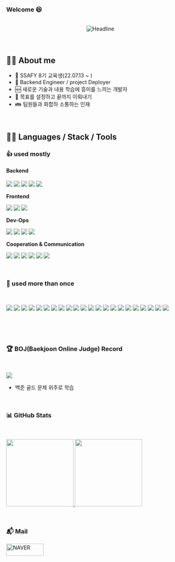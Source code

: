 ### Welcome 😆

<Br>
<div align=center>
        <img src="https://readme-typing-svg.herokuapp.com?color=%236FDA44&size=32&center=true&vCenter=true&width=600&height=50&lines=JBH+GitHub+%F0%9F%91%8B;Back-End+Engineer;Dev-Ops;" alt="Headline" />
</div>

<Br>
<Br>

## :sassy_man:  About me
- 📒 SSAFY 8기 교육생(22.07.13 ~ )
- 🏃 Backend Engineer / project Deployer
- 🆕 새로운 기술과 내용 학습에 흥미를 느끼는 개발자
- 🎯 목표를 설정하고 끝까지 이뤄내기
- 👪 팀원들과 화합하 소통하는 인재


<Br>
 
## 👨‍💻 Languages / Stack / Tools
 
 <h3>
   👍 used mostly
 </h3>
<h4>
Backend
</h4>

<img src="https://img.shields.io/badge/Spring_Boot-6DB33F?style=for-the-badge&logo=SpringBoot&logoColor=white"> <img src="https://img.shields.io/badge/java-007396?style=for-the-badge&logo=java&logoColor=white"> <img src="https://img.shields.io/badge/mybatis-F37440?style=for-the-badge&logo=mybatis&logoColor=white"> <img src="https://img.shields.io/badge/Intellij_IDEA-3776AB?style=for-the-badge&logo=IntellijIDEA&logoColor=white"> <img src="https://img.shields.io/badge/MySQL-380953?style=for-the-badge&logo=MySQL&logoColor=white">

**Frontend**

<img src="https://img.shields.io/badge/Vue.js-4FC08D?style=for-the-badge&logo=Vue.js&logoColor=white"> <img src="https://img.shields.io/badge/Node.js-339933?style=for-the-badge&logo=Node.js&logoColor=white"> <img src="https://img.shields.io/badge/VS Code-007ACC?style=for-the-badge&logo=Visual Studio Code&logoColor=white">

**Dev-Ops**

   <img src="https://img.shields.io/badge/Amazon%20AWS-FF9900.svg?&style=for-the-badge&logo=Amazon%20AWS&logoColor=white"> <img src="https://img.shields.io/badge/Docker-%230db7ed.svg?&style=for-the-badge&logo=Docker&logoColor=white"> <img src="https://img.shields.io/badge/Jenkins-D24939?&style=for-the-badge&logo=Jenkins&logoColor=white"> <img src="https://img.shields.io/badge/nginx-009639?&style=for-the-badge&logo=nginx&logoColor=white">
   
   
**Cooperation & Communication**

<img src="https://img.shields.io/badge/gitlab-FC6D26?style=for-the-badge&logo=GitLab&logoColor=white"> <img src="https://img.shields.io/badge/jira-0052CC?style=for-the-badge&logo=Jira&logoColor=white"> <img src="https://img.shields.io/badge/MatterMOST-009688?style=for-the-badge&logo=Mattermost&logoColor=white"> <img src="https://img.shields.io/badge/Notion-EF1970?style=for-the-badge&logo=Notion&logoColor=white"> <img src="https://img.shields.io/badge/Discord-FDA061?style=for-the-badge&logo=Discord&logoColor=white"> <img src="https://img.shields.io/badge/github-FDA145?style=for-the-badge&logo=github&logoColor=white">
 
 <br>
 <h3>
   🎨 used more than once
 </h3>
   <Br>
  <p>
   <img src="https://img.shields.io/badge/JUnit5-25A162?&style=for-the-badge&logo=Junit5&logoColor=white">  
   <img src="https://img.shields.io/badge/C-001E9A.svg?&style=for-the-badge&logo=C&logoColor=white">
   <img src="https://img.shields.io/badge/C++-CC0000?&style=for-the-badge&logo=C++&logoColor=white">
   <img src="https://img.shields.io/badge/pyhton-00599C?&style=for-the-badge&logo=python&logoColor=white">
   <img src="https://img.shields.io/badge/Unity-2C271F.svg?&style=for-the-badge&logo=Unity&logoColor=white">
   <img src="https://img.shields.io/badge/kakao_API-088142?style=for-the-badge&logo=kakao&logoColor=white">
   <img src="https://img.shields.io/badge/naver_API-199ED9?style=for-the-badge&logo=naver&logoColor=white">
   <img src="https://img.shields.io/badge/국가_공공데이터-632CA6?style=for-the-badge&logo=&logoColor=white">
   <img src="https://img.shields.io/badge/Eclipse%20IDE-2C2255.svg?&style=for-the-badge&logo=Eclipse%20IDE&logoColor=white">
   <img src="https://img.shields.io/badge/VMware-F88F00.svg?&style=for-the-badge&logo=VMware&logoColor=white">
   <img src="https://img.shields.io/badge/HTML5-E53236?&style=for-the-badge&logo=HTML5&logoColor=white">
   <img src="https://img.shields.io/badge/CSS3-EF5C55?&style=for-the-badge&logo=CSS3&logoColor=white">
   <img src="https://img.shields.io/badge/Bootstrap-A30701?&style=for-the-badge&logo=Bootstrap&logoColor=white">
   <img src="https://img.shields.io/badge/Android-F09820?&style=for-the-badge&logo=Android&logoColor=white">  
   <img src="https://img.shields.io/badge/Android_Studio-239DFF?&style=for-the-badge&logo=AndroidStudio&logoColor=white">  
   <img src="https://img.shields.io/badge/Kotlin-3CBDB1?&style=for-the-badge&logo=Kotlin&logoColor=white">
   <img src="https://img.shields.io/badge/MariaDB-1572B6?&style=for-the-badge&logo=mariadb&logoColor=white">
   <img src="https://img.shields.io/badge/linux-00B1E7?&style=for-the-badge&logo=linux&logoColor=white">
   <img src="https://img.shields.io/badge/Apache Tomcat-00C4CC?&style=for-the-badge&logo=ApacheTomcat&logoColor=white">
   <img src="https://img.shields.io/badge/Figma-4574E0?&style=for-the-badge&logo=figma&logoColor=white">
   <img src="https://img.shields.io/badge/adobexd-7ED321?&style=for-the-badge&logo=adobexd&logoColor=white">
   <img src="https://img.shields.io/badge/php-F8C517?&style=for-the-badge&logo=php&logoColor=white">
  </p>
<Br>

<Br>
 

<Br>

### 🏆 BOJ(Baekjoon Online Judge) Record
 <Br>
  
 <a href="https://solved.ac/jbh"><img src="http://mazassumnida.wtf/api/generate_badge?boj=jbhjbh"></a>
- 백준 골드 문제 위주로 학습
 
<Br>

### 📊 GitHub Stats
<Br>
<p>
<a href="https://github.com/0901jbh">
  <img height="180em" src="https://github-readme-stats-eight-theta.vercel.app/api?username=0901jbh&show_icons=true&theme=algolia&include_all_commits=true&count_private=true"/>
  <img height="180em" src="https://github-readme-stats-eight-theta.vercel.app/api/top-langs/?username=0901jbh&layout=compact&langs_count=8&theme=algolia"/>
</a>
</p>

<Br>

### :mailbox_with_mail: Mail
<p align="center">

<a href="mailto:0901jbh@naver.com" target="_blank"><img src="https://img.shields.io/badge/NAVER-03C75A?style=flat&logo=Naver&logoColor=white" alt="NAVER" width="100" height="33"></a>
</p>


 </p>
